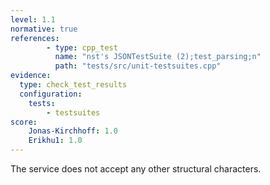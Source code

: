 ```yaml
---
level: 1.1
normative: true
references:
        - type: cpp_test
          name: "nst's JSONTestSuite (2);test_parsing;n"
          path: "tests/src/unit-testsuites.cpp"
evidence:
  type: check_test_results
  configuration:
    tests: 
        - testsuites
score:
    Jonas-Kirchhoff: 1.0
    Erikhu1: 1.0
---
```


The service does not accept any other structural characters.
